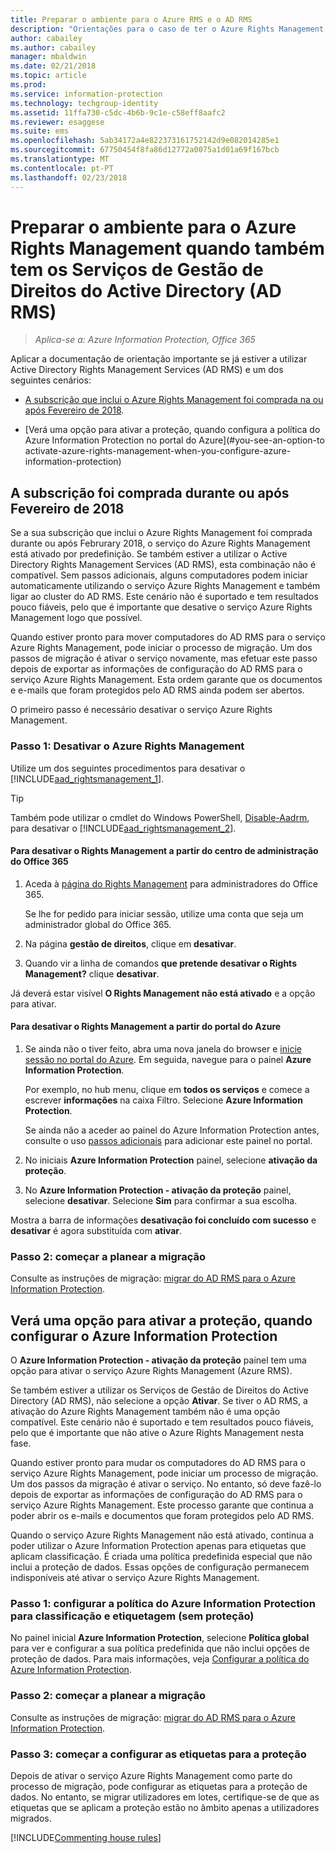 ```yaml
---
title: Preparar o ambiente para o Azure RMS e o AD RMS
description: "Orientações para o caso de ter o Azure Rights Management com o AD RMS implementado."
author: cabailey
ms.author: cabailey
manager: mbaldwin
ms.date: 02/21/2018
ms.topic: article
ms.prod: 
ms.service: information-protection
ms.technology: techgroup-identity
ms.assetid: 11ffa730-c5dc-4b6b-9c1e-c58eff8aafc2
ms.reviewer: esaggese
ms.suite: ems
ms.openlocfilehash: 5ab34172a4e822373161752142d9e082014285e1
ms.sourcegitcommit: 67750454f8fa86d12772a0075a1d01a69f167bcb
ms.translationtype: MT
ms.contentlocale: pt-PT
ms.lasthandoff: 02/23/2018
---
```

# <a name="preparing-the-environment-for-azure-rights-management-when-you-also-have-active-directory-rights-management-services-ad-rms"></a>Preparar o ambiente para o Azure Rights Management quando também tem os Serviços de Gestão de Direitos do Active Directory (AD RMS)

>*Aplica-se a: Azure Information Protection, Office 365*

Aplicar a documentação de orientação importante se já estiver a utilizar Active Directory Rights Management Services (AD RMS) e um dos seguintes cenários:

- [A subscrição que inclui o Azure Rights Management foi comprada na ou após Fevereiro de 2018](#your-subscription-was-purchased-during-or-after-february-2018).

- [Verá uma opção para ativar a proteção, quando configura a política do Azure Information Protection no portal do Azure](#you-see-an-option-to activate-azure-rights-management-when-you-configure-azure-information-protection)

## <a name="your-subscription-was-purchased-during-or-after-february-2018"></a>A subscrição foi comprada durante ou após Fevereiro de 2018

Se a sua subscrição que inclui o Azure Rights Management foi comprada durante ou após Februrary 2018, o serviço do Azure Rights Management está ativado por predefinição. Se também estiver a utilizar o Active Directory Rights Management Services (AD RMS), esta combinação não é compatível. Sem passos adicionais, alguns computadores podem iniciar automaticamente utilizando o serviço Azure Rights Management e também ligar ao cluster do AD RMS. Este cenário não é suportado e tem resultados pouco fiáveis, pelo que é importante que desative o serviço Azure Rights Management logo que possível. 

Quando estiver pronto para mover computadores do AD RMS para o serviço Azure Rights Management, pode iniciar o processo de migração. Um dos passos de migração é ativar o serviço novamente, mas efetuar este passo depois de exportar as informações de configuração do AD RMS para o serviço Azure Rights Management. Esta ordem garante que os documentos e e-mails que foram protegidos pelo AD RMS ainda podem ser abertos.

O primeiro passo é necessário desativar o serviço Azure Rights Management.

### <a name="step-1-deactivate-azure-rights-management"></a>Passo 1: Desativar o Azure Rights Management
Utilize um dos seguintes procedimentos para desativar o [!INCLUDE[aad_rightsmanagement_1](../includes/aad_rightsmanagement_1_md.md)].

> [!TIP]
> Também pode utilizar o cmdlet do Windows PowerShell, [Disable-Aadrm](http://msdn.microsoft.com/library/windowsazure/dn629422.aspx), para desativar o [!INCLUDE[aad_rightsmanagement_2](../includes/aad_rightsmanagement_2_md.md)].

#### <a name="to-deactivate-rights-management-from-the-office-365-admin-center"></a>Para desativar o Rights Management a partir do centro de administração do Office 365

1. Aceda à [página do Rights Management](https://account.activedirectory.windowsazure.com/RmsOnline/Manage.aspx) para administradores do Office 365.
    
    Se lhe for pedido para iniciar sessão, utilize uma conta que seja um administrador global do Office 365.

2. Na página **gestão de direitos**, clique em **desativar**.

3.  Quando vir a linha de comandos **que pretende desativar o Rights Management?** clique **desativar**.

Já deverá estar visível **O Rights Management não está ativado** e a opção para ativar.

#### <a name="to-deactivate-rights-management-from-the-azure-portal"></a>Para desativar o Rights Management a partir do portal do Azure

1. Se ainda não o tiver feito, abra uma nova janela do browser e [inicie sessão no portal do Azure](configure-policy.md#signing-in-to-the-azure-portal). Em seguida, navegue para o painel **Azure Information Protection**.
    
    Por exemplo, no hub menu, clique em **todos os serviços** e comece a escrever **informações** na caixa Filtro. Selecione **Azure Information Protection**.
    
    Se ainda não a aceder ao painel do Azure Information Protection antes, consulte o uso [passos adicionais](configure-policy.md#to-access-the-azure-information-protection-blade-for-the-first-time) para adicionar este painel no portal.

2. No iniciais **Azure Information Protection** painel, selecione **ativação da proteção**. 

3.  No **Azure Information Protection - ativação da proteção** painel, selecione **desativar**. Selecione **Sim** para confirmar a sua escolha.

Mostra a barra de informações **desativação foi concluído com sucesso** e **desativar** é agora substituída com **ativar**. 

### <a name="step-2-start-planning-for-migration"></a>Passo 2: começar a planear a migração

Consulte as instruções de migração: [migrar do AD RMS para o Azure Information Protection](../plan-design/migrate-from-ad-rms-to-azure-rms.md).

## <a name="you-see-an-option-to-activate-protection-when-you-configure-azure-information-protection"></a>Verá uma opção para ativar a proteção, quando configurar o Azure Information Protection

O **Azure Information Protection - ativação da proteção** painel tem uma opção para ativar o serviço Azure Rights Management (Azure RMS).  

Se também estiver a utilizar os Serviços de Gestão de Direitos do Active Directory (AD RMS), não selecione a opção **Ativar**. Se tiver o AD RMS, a ativação do Azure Rights Management também não é uma opção compatível. Este cenário não é suportado e tem resultados pouco fiáveis, pelo que é importante que não ative o Azure Rights Management nesta fase.  

Quando estiver pronto para mudar os computadores do AD RMS para o serviço Azure Rights Management, pode iniciar um processo de migração. Um dos passos da migração é ativar o serviço. No entanto, só deve fazê-lo depois de exportar as informações de configuração do AD RMS para o serviço Azure Rights Management. Este processo garante que continua a poder abrir os e-mails e documentos que foram protegidos pelo AD RMS. 

Quando o serviço Azure Rights Management não está ativado, continua a poder utilizar o Azure Information Protection apenas para etiquetas que aplicam classificação. É criada uma política predefinida especial que não inclui a proteção de dados. Essas opções de configuração permanecem indisponíveis até ativar o serviço Azure Rights Management.

### <a name="step-1-configure-your-azure-information-protection-policy-for-classification-and-labeling---without-protection"></a>Passo 1: configurar a política do Azure Information Protection para classificação e etiquetagem (sem proteção)

No painel inicial **Azure Information Protection**, selecione **Política global** para ver e configurar a sua política predefinida que não inclui opções de proteção de dados. Para mais informações, veja [Configurar a política do Azure Information Protection](configure-policy.md).

### <a name="step-2-start-planning-for-migration"></a>Passo 2: começar a planear a migração

Consulte as instruções de migração: [migrar do AD RMS para o Azure Information Protection](../plan-design/migrate-from-ad-rms-to-azure-rms.md).

### <a name="step-3-start-to-configure-labels-for-protection"></a>Passo 3: começar a configurar as etiquetas para a proteção

Depois de ativar o serviço Azure Rights Management como parte do processo de migração, pode configurar as etiquetas para a proteção de dados. No entanto, se migrar utilizadores em lotes, certifique-se de que as etiquetas que se aplicam a proteção estão no âmbito apenas a utilizadores migrados.

[!INCLUDE[Commenting house rules](../includes/houserules.md)]

